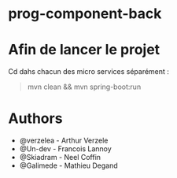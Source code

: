 # prog-component-back

# Afin de lancer le projet 

Cd dahs chacun des micro services séparément : 

> mvn clean && mvn spring-boot:run

# Authors

* @verzelea - Arthur Verzele
* @Un-dev - Francois Lannoy
* @Skiadram - Neel Coffin
* @Galimede - Mathieu Degand
